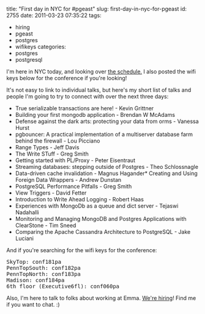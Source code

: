 title: "First day in NYC for #pgeast"
slug: first-day-in-nyc-for-pgeast
id: 2755
date: 2011-03-23 07:35:22
tags: 
- hiring
- pgeast
- postgres
- wifikeys
categories: 
- postgres
- postgresql

I'm here in NYC today, and looking over [the schedule.](https://www.postgresqlconference.org/2011/east/agenda) I also posted the wifi keys below for the conference if you're looking! 

It's not easy to link to individual talks, but here's my short list of talks and people I'm going to try to connect with over the next three days: 

*   True serializable transactions are here! - Kevin Grittner
*   Building your first mongodb application - Brendan W McAdams
*   Defense against the dark arts: protecting your data from orms - Vanessa Hurst
*   pgbouncer: A practical implementation of a multiserver database farm behind the firewall - Lou Picciano
*   Range Types - Jeff Davis
*   The Write STuff - Greg Smith
*   Getting started with PL/Proxy - Peter Eisentraut
*   Streaming databases: stepping outside of Postgres - Theo Schlossnagle
*   Data-driven cache invalidation - Magnus Hagander*   Creating and Using Foreign Data Wrappers - Andrew Dunstan
*   PostgreSQL Performance Pitfalls - Greg Smith
*   View Triggers - David Fetter
*   Introduction to Write Ahead Logging - Robert Haas
*   Experiences with MongoDb as a queue and dict server - Tejaswi Nadahalli
*   Monitoring and Managing MongoDB and Postgres Applications with ClearStone - Tim Sneed
*   Comparing the Apache Cassandra Architecture to PostgreSQL - Jake Luciani

And if you're searching for the wifi keys for the conference: 
<pre>
SkyTop: conf181pa
PennTopSouth: conf182pa
PennTopNorth: conf183pa
Madison: conf184pa
6th floor (Executive6fl): conf060pa
</pre>

Also, I'm here to talk to folks about working at Emma. [We're hiring](http://myemma.com/meet-us/work-here/job-listings/)! Find me if you want to chat. :)
